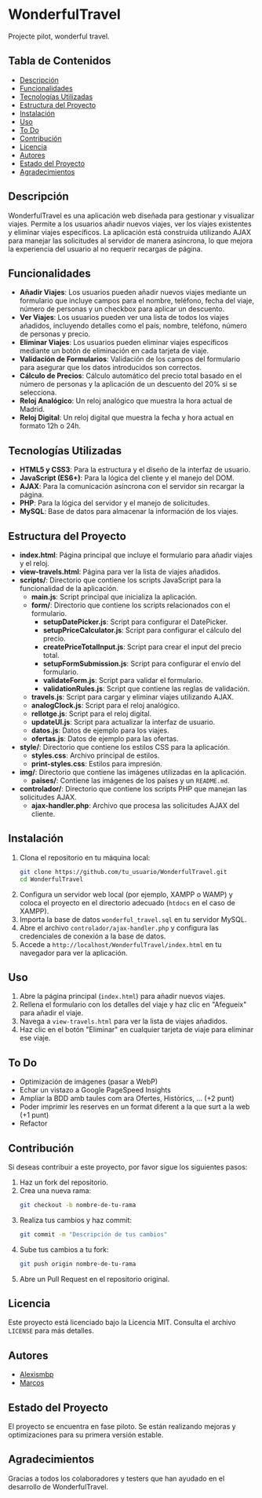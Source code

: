 # WonderfulTravel
Projecte pilot, wonderful travel.

## Tabla de Contenidos
- [Descripción](#descripción)
- [Funcionalidades](#funcionalidades)
- [Tecnologías Utilizadas](#tecnologías-utilizadas)
- [Estructura del Proyecto](#estructura-del-proyecto)
- [Instalación](#instalación)
- [Uso](#uso)
- [To Do](#to-do)
- [Contribución](#contribución)
- [Licencia](#licencia)
- [Autores](#autores)
- [Estado del Proyecto](#estado-del-proyecto)
- [Agradecimientos](#agradecimientos)

## Descripción
WonderfulTravel es una aplicación web diseñada para gestionar y visualizar viajes. Permite a los usuarios añadir nuevos viajes, ver los viajes existentes y eliminar viajes específicos. La aplicación está construida utilizando AJAX para manejar las solicitudes al servidor de manera asíncrona, lo que mejora la experiencia del usuario al no requerir recargas de página.

## Funcionalidades
- **Añadir Viajes**: Los usuarios pueden añadir nuevos viajes mediante un formulario que incluye campos para el nombre, teléfono, fecha del viaje, número de personas y un checkbox para aplicar un descuento.
- **Ver Viajes**: Los usuarios pueden ver una lista de todos los viajes añadidos, incluyendo detalles como el país, nombre, teléfono, número de personas y precio.
- **Eliminar Viajes**: Los usuarios pueden eliminar viajes específicos mediante un botón de eliminación en cada tarjeta de viaje.
- **Validación de Formularios**: Validación de los campos del formulario para asegurar que los datos introducidos son correctos.
- **Cálculo de Precios**: Cálculo automático del precio total basado en el número de personas y la aplicación de un descuento del 20% si se selecciona.
- **Reloj Analógico**: Un reloj analógico que muestra la hora actual de Madrid.
- **Reloj Digital**: Un reloj digital que muestra la fecha y hora actual en formato 12h o 24h.

## Tecnologías Utilizadas
- **HTML5 y CSS3**: Para la estructura y el diseño de la interfaz de usuario.
- **JavaScript (ES6+)**: Para la lógica del cliente y el manejo del DOM.
- **AJAX**: Para la comunicación asíncrona con el servidor sin recargar la página.
- **PHP**: Para la lógica del servidor y el manejo de solicitudes.
- **MySQL**: Base de datos para almacenar la información de los viajes.

## Estructura del Proyecto
- **index.html**: Página principal que incluye el formulario para añadir viajes y el reloj.
- **view-travels.html**: Página para ver la lista de viajes añadidos.
- **scripts/**: Directorio que contiene los scripts JavaScript para la funcionalidad de la aplicación.
    - **main.js**: Script principal que inicializa la aplicación.
    - **form/**: Directorio que contiene los scripts relacionados con el formulario.
        - **setupDatePicker.js**: Script para configurar el DatePicker.
        - **setupPriceCalculator.js**: Script para configurar el cálculo del precio.
        - **createPriceTotalInput.js**: Script para crear el input del precio total.
        - **setupFormSubmission.js**: Script para configurar el envío del formulario.
        - **validateForm.js**: Script para validar el formulario.
        - **validationRules.js**: Script que contiene las reglas de validación.
    - **travels.js**: Script para cargar y eliminar viajes utilizando AJAX.
    - **analogClock.js**: Script para el reloj analógico.
    - **rellotge.js**: Script para el reloj digital.
    - **updateUI.js**: Script para actualizar la interfaz de usuario.
    - **datos.js**: Datos de ejemplo para los viajes.
    - **ofertas.js**: Datos de ejemplo para las ofertas.
- **style/**: Directorio que contiene los estilos CSS para la aplicación.
    - **styles.css**: Archivo principal de estilos.
    - **print-styles.css**: Estilos para impresión.
- **img/**: Directorio que contiene las imágenes utilizadas en la aplicación.
    - **paises/**: Contiene las imágenes de los países y un `README.md`.
- **controlador/**: Directorio que contiene los scripts PHP que manejan las solicitudes AJAX.
    - **ajax-handler.php**: Archivo que procesa las solicitudes AJAX del cliente.

## Instalación
1. Clona el repositorio en tu máquina local:
     ```bash
     git clone https://github.com/tu_usuario/WonderfulTravel.git
     cd WonderfulTravel
     ```
2. Configura un servidor web local (por ejemplo, XAMPP o WAMP) y coloca el proyecto en el directorio adecuado (`htdocs` en el caso de XAMPP).
3. Importa la base de datos `wonderful_travel.sql` en tu servidor MySQL.
4. Abre el archivo `controlador/ajax-handler.php` y configura las credenciales de conexión a la base de datos.
5. Accede a `http://localhost/WonderfulTravel/index.html` en tu navegador para ver la aplicación.

## Uso
1. Abre la página principal (`index.html`) para añadir nuevos viajes.
2. Rellena el formulario con los detalles del viaje y haz clic en "Afegueix" para añadir el viaje.
3. Navega a `view-travels.html` para ver la lista de viajes añadidos.
4. Haz clic en el botón "Eliminar" en cualquier tarjeta de viaje para eliminar ese viaje.

## To Do
- Optimización de imágenes (pasar a WebP)
- Echar un vistazo a Google PageSpeed Insights
- Ampliar la BDD amb taules com ara Ofertes, Històrics, ... (+2 punt)
- Poder imprimir les reserves en un format diferent a la que surt a la web (+1 punt)
- Refactor

## Contribución
Si deseas contribuir a este proyecto, por favor sigue los siguientes pasos:

1. Haz un fork del repositorio.
2. Crea una nueva rama:
     ```bash
     git checkout -b nombre-de-tu-rama
     ```
3. Realiza tus cambios y haz commit:
     ```bash
     git commit -m "Descripción de tus cambios"
     ```
4. Sube tus cambios a tu fork:
     ```bash
     git push origin nombre-de-tu-rama
     ```
5. Abre un Pull Request en el repositorio original.

## Licencia
Este proyecto está licenciado bajo la Licencia MIT. Consulta el archivo `LICENSE` para más detalles.

## Autores
- [Alexismbp](https://github.com/alexismbp)
- [Marcos](https://github.com/Marrkitu2)

## Estado del Proyecto
El proyecto se encuentra en fase piloto. Se están realizando mejoras y optimizaciones para su primera versión estable.

## Agradecimientos
Gracias a todos los colaboradores y testers que han ayudado en el desarrollo de WonderfulTravel.